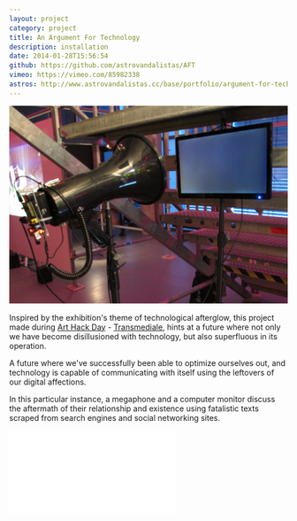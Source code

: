 ```yaml
---
layout: project
category: project
title: An Argument For Technology
description: installation
date: 2014-01-28T15:56:54
github: https://github.com/astrovandalistas/AFT
vimeo: https://vimeo.com/85982338
astros: http://www.astrovandalistas.cc/base/portfolio/argument-for-technology/
---
```

![](/images/projects/an-argument-for-technology/AFT_x.jpg)

Inspired by the exhibition's theme of technological afterglow, this project made during [Art Hack Day](http://www.arthackday.net/events/afterglow) - [Transmediale](http://www.transmediale.de/), hints at a future where not only we have become disillusioned with technology, but also superfluous in its operation.

A future where we've successfully been able to optimize ourselves out, and technology is capable of communicating with itself using the leftovers of our digital affections.

In this particular instance, a megaphone and a computer monitor discuss the aftermath of their relationship and existence using fatalistic texts scraped from search engines and social networking sites.

<div class="video-wrapper video-wrapper-16x9">
    <iframe src="//player.vimeo.com/video/85982338?title=0&amp;byline=0&amp;portrait=0" frameborder="0" webkitallowfullscreen="" mozallowfullscreen="" allowfullscreen=""></iframe>
</div>
